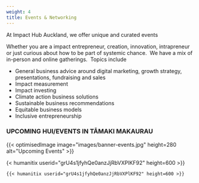 ```yaml
---
weight: 4
title: Events & Networking
---
```

At Impact Hub Auckland, we offer unique and curated events 

Whether you are a impact entrepreneur, creation, innovation, intrapreneur or just curious about how to be part of systemic chance.  We have a mix of in-person and online gatherings.  Topics include

* General business advice around digital marketing, growth strategy, presentations, fundraising and sales
* Impact measurement
* Impact investing
* Climate action business solutions
* Sustainable business recommendations
* Equitable business models
* Inclusive entrepreneurship

### UPCOMING HUI/EVENTS IN TĀMAKI MAKAURAU

{{< optimisedImage image="images/banner-events.jpg" height=280          alt="Upcoming Events" >}}

<!--StartFragment-->

{< humanitix userid="​grU4s1jfyhQe0anzJjRbVXPlKF92" height=600 >}}

<!--EndFragment-->

```
{{< humanitix userid="grU4s1jfyhQe0anzJjRbVXPlKF92" height=600 >}}
```